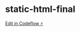 # static-html-final

[Edit in Codeflow ⚡️](https://stackblitz.com/~/github.com/Quintin1999/static-html-final)